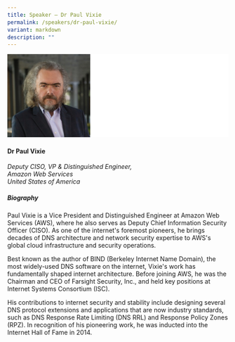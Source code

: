 ```yaml
---
title: Speaker – Dr Paul Vixie
permalink: /speakers/dr-paul-vixie/
variant: markdown
description: ""
---
```

![](/images/2025%20speakers/Paul_Vixie.png)
#### **Dr Paul Vixie**

*Deputy CISO, VP &amp; Distinguished Engineer, <br> Amazon Web Services<br>United States of America*

##### **Biography**
Paul Vixie is a Vice President and Distinguished Engineer at Amazon Web Services (AWS), where he also serves as Deputy Chief Information Security Officer (CISO). As one of the internet's foremost pioneers, he brings decades of DNS architecture and network security expertise to AWS's global cloud infrastructure and security operations.

Best known as the author of BIND (Berkeley Internet Name Domain), the most widely-used DNS software on the internet, Vixie's work has fundamentally shaped internet architecture. Before joining AWS, he was the Chairman and CEO of Farsight Security, Inc., and held key positions at Internet Systems Consortium (ISC).

His contributions to internet security and stability include designing several DNS protocol extensions and applications that are now industry standards, such as DNS Response Rate Limiting (DNS RRL) and Response Policy Zones (RPZ). In recognition of his pioneering work, he was inducted into the Internet Hall of Fame in 2014.